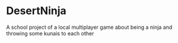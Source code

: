# DesertNinja
A school project of a local multiplayer game about being a ninja and throwing some kunais to each other 

